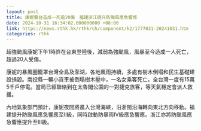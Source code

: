 ```yaml
---
layout: post
title: 康妮襲台造成一死逾20傷　福建浙江提升防颱風應急響應
date: 2024-10-31 16:34:02.000000000 +08:00
link: https://news.rthk.hk/rthk/ch/component/k2/1777031-20241031.htm
categories: rthk
---
```


超強颱風康妮下午1時許在台東登陸後，減弱為強颱風，風暴至今造成一人死亡，超過20人受傷。

康妮的暴風圈籠罩台灣全島及澎湖，各地風雨持續，多處有樹木倒塌和民生基礎建設損毀。南投縣一輛小貨車被倒塌樹木壓中，一名女乘客死亡。全台灣一度有15萬5千戶停電。當局已經聯絡到在太魯閣公園的一對捷克旅客，等天氣穩定會派人救援。

內地氣象部門預計，康妮夜間將進入台灣海峽，沿浙閩沿海轉向東北方向移動。福建提升防颱風應急響應至Ⅱ級，同時啟動防暴雨Ⅳ級應急響應。浙江亦將防颱風應急響應提升至Ⅲ級。
